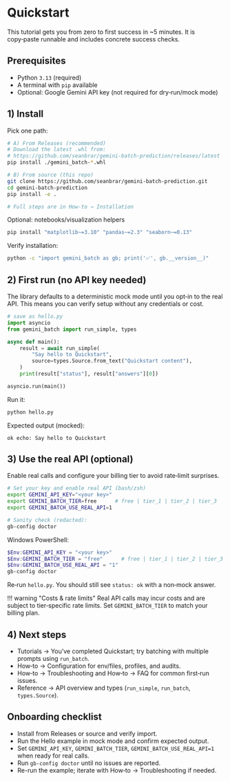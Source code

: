 # Quickstart

This tutorial gets you from zero to first success in ~5 minutes. It is copy‑paste runnable and includes concrete success checks.

## Prerequisites

- Python `3.13` (required)
- A terminal with `pip` available
- Optional: Google Gemini API key (not required for dry‑run/mock mode)

## 1) Install

Pick one path:

```bash
# A) From Releases (recommended)
# Download the latest .whl from:
# https://github.com/seanbrar/gemini-batch-prediction/releases/latest
pip install ./gemini_batch-*.whl

# B) From source (this repo)
git clone https://github.com/seanbrar/gemini-batch-prediction.git
cd gemini-batch-prediction
pip install -e .

# Full steps are in How‑to → Installation
```

Optional: notebooks/visualization helpers

```bash
pip install "matplotlib~=3.10" "pandas~=2.3" "seaborn~=0.13"
```

Verify installation:

```bash
python -c "import gemini_batch as gb; print('✅', gb.__version__)"
```

## 2) First run (no API key needed)

The library defaults to a deterministic mock mode until you opt‑in to the real API. This means you can verify setup without any credentials or cost.

```python
# save as hello.py
import asyncio
from gemini_batch import run_simple, types

async def main():
    result = await run_simple(
        "Say hello to Quickstart",
        source=types.Source.from_text("Quickstart content"),
    )
    print(result["status"], result["answers"][0])

asyncio.run(main())
```

Run it:

```bash
python hello.py
```

Expected output (mocked):

```text
ok echo: Say hello to Quickstart
```

## 3) Use the real API (optional)

Enable real calls and configure your billing tier to avoid rate‑limit surprises.

```bash
# Set your key and enable real API (bash/zsh)
export GEMINI_API_KEY="<your key>"
export GEMINI_BATCH_TIER=free      # free | tier_1 | tier_2 | tier_3
export GEMINI_BATCH_USE_REAL_API=1

# Sanity check (redacted):
gb-config doctor
```

Windows PowerShell:

```powershell
$Env:GEMINI_API_KEY = "<your key>"
$Env:GEMINI_BATCH_TIER = "free"      # free | tier_1 | tier_2 | tier_3
$Env:GEMINI_BATCH_USE_REAL_API = "1"
gb-config doctor
```

Re‑run `hello.py`. You should still see `status: ok` with a non‑mock answer.

!!! warning "Costs & rate limits"
    Real API calls may incur costs and are subject to tier‑specific rate limits. Set `GEMINI_BATCH_TIER` to match your billing plan.

## 4) Next steps

- Tutorials → You’ve completed Quickstart; try batching with multiple prompts using `run_batch`.
- How‑to → Configuration for env/files, profiles, and audits.
- How‑to → Troubleshooting and How‑to → FAQ for common first‑run issues.
- Reference → API overview and types (`run_simple`, `run_batch`, `types.Source`).

## Onboarding checklist

- Install from Releases or source and verify import.
- Run the Hello example in mock mode and confirm expected output.
- Set `GEMINI_API_KEY`, `GEMINI_BATCH_TIER`, `GEMINI_BATCH_USE_REAL_API=1` when ready for real calls.
- Run `gb-config doctor` until no issues are reported.
- Re-run the example; iterate with How‑to → Troubleshooting if needed.
